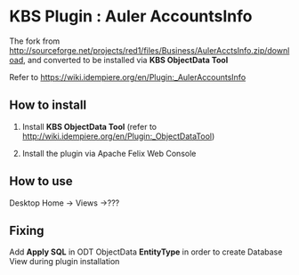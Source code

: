 # KBS Plugin : Auler AccountsInfo

The fork from http://sourceforge.net/projects/red1/files/Business/AulerAcctsInfo.zip/download, and converted to be installed via **KBS ObjectData Tool** 

Refer to https://wiki.idempiere.org/en/Plugin:_AulerAccountsInfo

## How to install

1. Install **KBS ObjectData Tool** (refer to http://wiki.idempiere.org/en/Plugin:_ObjectDataTool)

2. Install the plugin via Apache Felix Web Console

## How to use

Desktop Home -> Views ->???

## Fixing

Add **Apply SQL** in ODT ObjectData **EntityType** in order to create Database View during plugin installation
